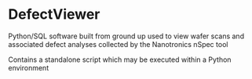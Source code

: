 # DefectViewer
Python/SQL software built from ground up used to view wafer scans and associated defect analyses collected by the Nanotronics nSpec tool

Contains a standalone script which may be executed within a Python environment
